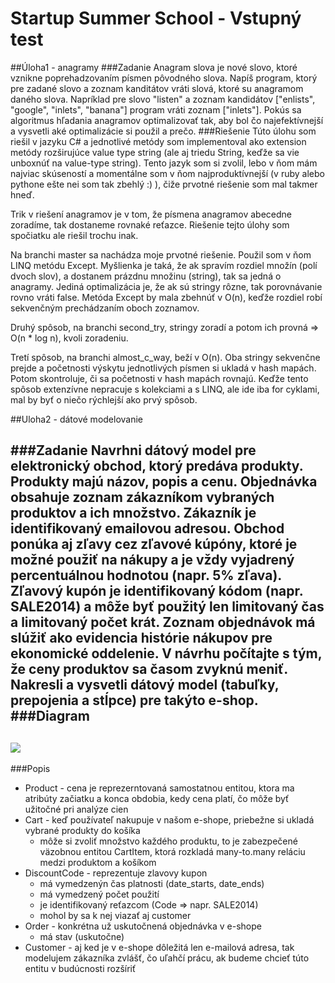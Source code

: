 Startup Summer School - Vstupný test
============

##Úloha1 - anagramy
###Zadanie
Anagram slova je nové slovo, ktoré vznikne poprehadzovaním písmen pôvodného slova.
Napíš program, ktorý pre zadané slovo a zoznam kanditátov vráti slová, ktoré su anagramom daného slova.
Napríklad pre slovo "listen" a zoznam kandidátov ["enlists", "google", "inlets", "banana"] program vráti zoznam ["inlets"].
Pokús sa algoritmus hľadania anagramov optimalizovať tak, aby bol čo najefektívnejší a vysvetli aké optimalizácie si použil a prečo.
###Riešenie
Túto úlohu som riešil v jazyku C# a jednotlivé metódy som implementoval ako extension metódy rozširujúce value type string (ale aj triedu String, keďže sa vie unboxnúť na value-type string). Tento jazyk som si zvolil, lebo v ňom mám najviac skúseností a momentálne som v ňom najproduktívnejší (v ruby alebo pythone ešte nei som tak zbehlý :) ), čiže prvotné riešenie som mal takmer hneď. 

Trik v riešení anagramov je v tom, že písmena anagramov abecedne zoradíme, tak dostaneme rovnaké reťazce.
Riešenie tejto úlohy som spočiatku ale riešil trochu inak.

Na branchi master sa nachádza moje prvotné riešenie. Použil som v ňom LINQ metódu Except. Myšlienka je taká, že ak spravím rozdiel množín (polí dvoch slov), a dostanem prázdnu množinu (string), tak sa jedná o anagramy. Jediná optimalizácia je, že ak sú stringy rôzne, tak porovnávanie rovno vráti false. Metóda Except by mala zbehnúť v O(n), keďže rozdiel robí sekvenčným prechádzaním oboch zoznamov.

Druhý spôsob, na branchi second_try, stringy zoradí a potom ich provná => O(n * log n), kvoli zoradeniu.

Tretí spôsob, na branchi almost_c_way, beží v O(n). Oba stringy sekvenčne prejde a početnosti výskytu jednotlivých písmen si ukladá v hash mapách. Potom skontroluje, či sa početnosti v hash mapách rovnajú. Keďže tento spôsob extenzívne nepracuje s kolekciami a s LINQ, ale ide iba for cyklami, mal by byť o niečo rýchlejší ako prvý spôsob.


##Uloha2 - dátové modelovanie 

###Zadanie
Navrhni dátový model pre elektronický obchod, ktorý predáva produkty. Produkty majú názov, popis a cenu. Objednávka obsahuje zoznam zákazníkom vybraných produktov a ich množstvo. Zákazník je identifikovaný emailovou adresou. Obchod ponúka aj zľavy cez zľavové kúpóny, ktoré je možné použiť na nákupy a je vždy vyjadrený percentuálnou hodnotou (napr. 5% zľava). Zľavový kupón je identifikovaný kódom (napr. SALE2014) a môže byť použitý len limitovaný čas a limitovaný počet krát. Zoznam objednávok má slúžiť ako evidencia histórie nákupov pre ekonomické oddelenie. V návrhu počítajte s tým, že ceny produktov sa časom zvyknú meniť.
Nakresli a vysvetli dátový model (tabuľky, prepojenia a stĺpce) pre takýto e-shop.
###Diagram
--
![](https://dl.dropboxusercontent.com/u/55261792/spot_uloha2.png)
--
###Popis
* Product - cena je reprezerntovaná samostatnou entitou, ktora ma atribúty začiatku a konca obdobia, kedy cena platí, čo môže byť užitočné pri analýze cien
* Cart - keď používateľ nakupuje v našom e-shope, priebežne si ukladá vybrané produkty do košíka 
    * môže si zvoliť množstvo každého produktu, to je zabezpečené väzobnou entitou CartItem, ktorá rozkladá many-to.many          reláciu medzi produktom a košíkom
* DiscountCode - reprezentuje zlavovy kupon
    * má vymedzenýn čas platnosti (date_starts, date_ends)
    * má vymedzený počet použití
    * je identifikovaný reťazcom (Code => napr. SALE2014)
    * mohol by sa k nej viazať aj customer
* Order - konkrétna už uskutočnená objednávka v e-shope
    * má stav (uskutočne) 
* Customer - aj ked je v e-shope dôležitá len e-mailová adresa, tak modelujem zákazníka zvlášť, čo uľahčí prácu, ak budeme chcieť túto entitu v budúcnosti rozšíriť
